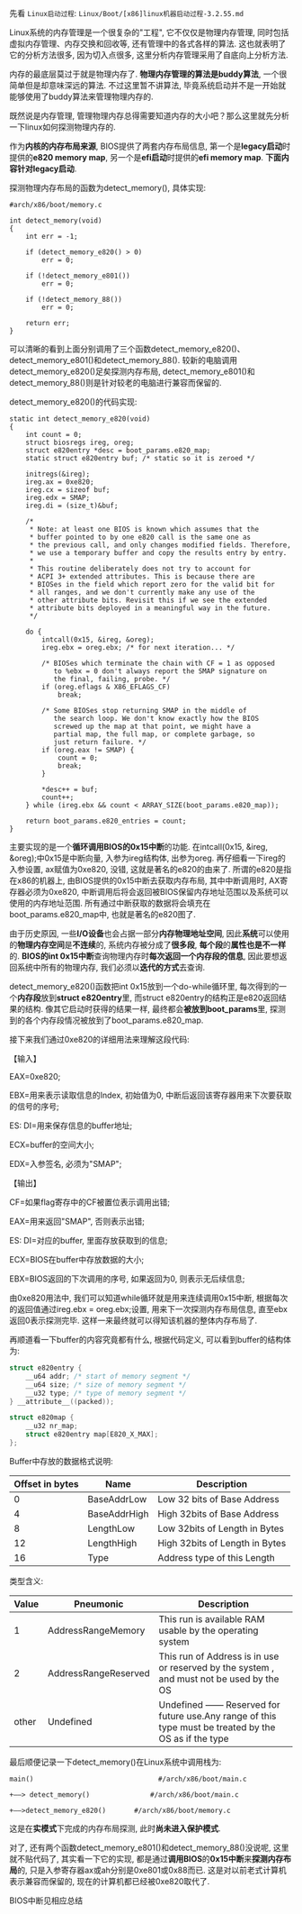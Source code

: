 先看 `Linux启动过程`: `Linux/Boot/[x86]linux机器启动过程-3.2.55.md`

Linux系统的内存管理是一个很复杂的"工程", 它不仅仅是物理内存管理, 同时包括虚拟内存管理、内存交换和回收等, 还有管理中的各式各样的算法. 这也就表明了它的分析方法很多, 因为切入点很多, 这里分析内存管理采用了自底向上分析方法. 

内存的最底层莫过于就是物理内存了. **物理内存管理的算法是buddy算法**, 一个很简单但是却意味深远的算法. 不过这里暂不讲算法, 毕竟系统启动并不是一开始就能够使用了buddy算法来管理物理内存的. 

既然说是内存管理, 管理物理内存总得需要知道内存的大小吧？那么这里就先分析一下linux如何探测物理内存的. 

作为**内核的内存布局来源**, BIOS提供了两套内存布局信息, 第一个是**legacy启动**时提供的**e820 memory map**, 另一个是**efi启动**时提供的**efi memory map**. **下面内容针对legacy启动**. 

探测物理内存布局的函数为detect\_memory(), 具体实现: 

```
#arch/x86/boot/memory.c

int detect_memory(void)
{
    int err = -1;
 
    if (detect_memory_e820() > 0)
        err = 0;
 
    if (!detect_memory_e801())
        err = 0;
 
    if (!detect_memory_88())
        err = 0;
 
    return err;
}
```

可以清晰的看到上面分别调用了三个函数detect\_memory\_e820()、detect\_memory\_e801()和detect\_memory\_88(). 较新的电脑调用detect\_memory\_e820()足矣探测内存布局, detect\_memory\_e801()和detect\_memory_88()则是针对较老的电脑进行兼容而保留的. 

detect\_memory\_e820()的代码实现: 

```
static int detect_memory_e820(void)
{
    int count = 0;
    struct biosregs ireg, oreg;
    struct e820entry *desc = boot_params.e820_map;
    static struct e820entry buf; /* static so it is zeroed */
 
    initregs(&ireg);
    ireg.ax = 0xe820;
    ireg.cx = sizeof buf;
    ireg.edx = SMAP;
    ireg.di = (size_t)&buf;
 
    /*
     * Note: at least one BIOS is known which assumes that the
     * buffer pointed to by one e820 call is the same one as
     * the previous call, and only changes modified fields. Therefore,
     * we use a temporary buffer and copy the results entry by entry.
     *
     * This routine deliberately does not try to account for
     * ACPI 3+ extended attributes. This is because there are
     * BIOSes in the field which report zero for the valid bit for
     * all ranges, and we don't currently make any use of the
     * other attribute bits. Revisit this if we see the extended
     * attribute bits deployed in a meaningful way in the future.
     */
 
    do {
        intcall(0x15, &ireg, &oreg);
        ireg.ebx = oreg.ebx; /* for next iteration... */
 
        /* BIOSes which terminate the chain with CF = 1 as opposed
           to %ebx = 0 don't always report the SMAP signature on
           the final, failing, probe. */
        if (oreg.eflags & X86_EFLAGS_CF)
            break;
 
        /* Some BIOSes stop returning SMAP in the middle of
           the search loop. We don't know exactly how the BIOS
           screwed up the map at that point, we might have a
           partial map, the full map, or complete garbage, so
           just return failure. */
        if (oreg.eax != SMAP) {
            count = 0;
            break;
        }
 
        *desc++ = buf;
        count++;
    } while (ireg.ebx && count < ARRAY_SIZE(boot_params.e820_map));
 
    return boot_params.e820_entries = count;
}
```

主要实现的是一个**循环调用BIOS的0x15中断**的功能. 在intcall(0x15, &ireg, &oreg);中0x15是中断向量, 入参为ireg结构体, 出参为oreg. 再仔细看一下ireg的入参设置, ax赋值为0xe820, 没错, 这就是著名的e820的由来了. 所谓的e820是指在x86的机器上, 由BIOS提供的0x15中断去获取内存布局, 其中中断调用时, AX寄存器必须为0xe820, 中断调用后将会返回被BIOS保留内存地址范围以及系统可以使用的内存地址范围. 所有通过中断获取的数据将会填充在boot\_params.e820\_map中, 也就是著名的e820图了. 

由于历史原因, 一些**I/O设备**也会占据一部分**内存物理地址空间**, 因此**系统**可以使用的**物理内存空间**是**不连续**的, 系统内存被分成了**很多段**, **每个段**的**属性也是不一样**的. **BIOS的int 0x15中断**查询物理内存时**每次返回一个内存段的信息**, 因此要想返回系统中所有的物理内存, 我们必须以**迭代的方式**去查询. 

detect\_memory\_e820()函数把int 0x15放到一个do\-while循环里, 每次得到的一个**内存段**放到**struct e820entry**里, 而struct e820entry的结构正是e820返回结果的结构. 像其它启动时获得的结果一样, 最终都会**被放到boot\_params**里, 探测到的各个内存段情况被放到了boot\_params.e820\_map. 

接下来我们通过0xe820的详细用法来理解这段代码: 

【输入】

EAX=0xe820; 

EBX=用来表示读取信息的Index, 初始值为0, 中断后返回该寄存器用来下次要获取的信号的序号; 

ES: DI=用来保存信息的buffer地址; 

ECX=buffer的空间大小; 

EDX=入参签名, 必须为"SMAP"; 

【输出】

CF=如果flag寄存中的CF被置位表示调用出错; 

EAX=用来返回"SMAP", 否则表示出错; 

ES: DI=对应的buffer, 里面存放获取到的信息; 

ECX=BIOS在buffer中存放数据的大小; 

EBX=BIOS返回的下次调用的序号, 如果返回为0, 则表示无后续信息; 

由0xe820用法中, 我们可以知道while循环就是用来连续调用0x15中断, 根据每次的返回值通过ireg.ebx = oreg.ebx;设置, 用来下一次探测内存布局信息, 直至ebx返回0表示探测完毕. 这样一来最终就可以得知该机器的整体内存布局了. 

再顺道看一下buffer的内容究竟都有什么, 根据代码定义, 可以看到buffer的结构体为: 

```c
struct e820entry {
    __u64 addr; /* start of memory segment */
    __u64 size; /* size of memory segment */
    __u32 type; /* type of memory segment */
} __attribute__((packed));

struct e820map {
	__u32 nr_map;
	struct e820entry map[E820_X_MAX];
};
```

Buffer中存放的数据格式说明: 


Offset in bytes | Name | Description
---|---|---
0 | BaseAddrLow | Low 32 bits of Base Address
4 | BaseAddrHigh | High 32bits of Base Address
8 | LengthLow | Low 32bits of Length in Bytes
12 | LengthHigh | High 32bits of Length in Bytes
16 | Type | Address type of this Length

类型含义: 

Value | Pneumonic | Description
---|---|---
1 | AddressRangeMemory | This run is available RAM usable by the operating system
2 | AddressRangeReserved | This run of Address is in use or reserved by the system , and must not be used by the OS
other | Undefined | Undefined —— Reserved for future use.Any range of this type must be treated by the OS as if the type

最后顺便记录一下detect\_memory()在Linux系统中调用栈为: 

```
main()                               #/arch/x86/boot/main.c

+——> detect_memory()               #/arch/x86/boot/main.c

+——>detect_memory_e820()       #/arch/x86/boot/memory.c
```

这是在**实模式**下完成的内存布局探测, 此时**尚未进入保护模式**. 

对了, 还有两个函数detect\_memory\_e801()和detect\_memory\_88()没说呢, 这里就不贴代码了, 其实看一下它的实现, 都是通过**调用BIOS**的**0x15中断**来**探测内存布局**的, 只是入参寄存器ax或ah分别是0xe801或0x88而已. 这是对以前老式计算机表示兼容而保留的, 现在的计算机都已经被0xe820取代了. 

BIOS中断见相应总结